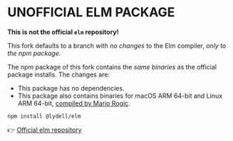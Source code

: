 # UNOFFICIAL ELM PACKAGE

**This is not the official `elm` repository!**

This fork defaults to a branch with _no changes_ to the Elm compiler, _only to the npm package._

The npm package of this fork contains the _same binaries_ as the official package installs. The changes are:

- This package has no dependencies.
- This package also contains binaries for macOS ARM 64-bit and Linux ARM 64-bit, [compiled by Mario Rogic](https://github.com/supermario/elm-tooling-compiler/commit/3af7f31a0ad5c4c7fe6df51220b3ec3e1d62a643).

```
npm install @lydell/elm
```

👉 [Official elm repository](https://github.com/elm/compiler)
